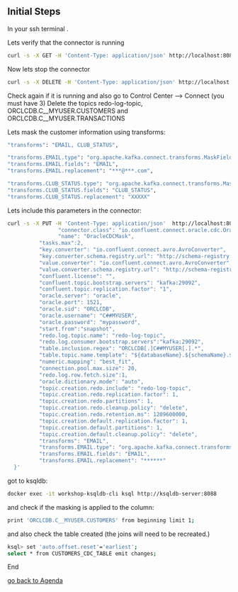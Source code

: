 ## Initial Steps

In your ssh terminal .

Lets verify that the connector is running
```bash
curl -s -X GET -H 'Content-Type: application/json' http://localhost:8083/connectors/OracleCDC/status | jq
```

Now lets stop the connector

```bash
curl -s -X DELETE -H 'Content-Type: application/json' http://localhost:8083/connectors/OracleCDC/
```

Check again if it is running and also go to Control Center --> Connect (you must have 3)
Delete the topics redo-log-topic, ORCLCDB.C__MYUSER.CUSTOMERS and ORCLCDB.C__MYUSER.TRANSACTIONS

Lets mask the customer information using transforms:

```bash
"transforms": "EMAIL, CLUB_STATUS",

"transforms.EMAIL.type": "org.apache.kafka.connect.transforms.MaskField$Value",
"transforms.EMAIL.fields": "EMAIL",
"transforms.EMAIL.replacement": "***@***.com",

"transforms.CLUB_STATUS.type": "org.apache.kafka.connect.transforms.MaskField$Value",
"transforms.CLUB_STATUS.fields": "CLUB_STATUS",
"transforms.CLUB_STATUS.replacement": "XXXXX"
```

Lets include this parameters in the connector:

```bash
curl -s -X PUT -H 'Content-Type: application/json'  http://localhost:8083/connectors/OracleCDCMask/config -d '{      
     			"connector.class": "io.confluent.connect.oracle.cdc.OracleCdcSourceConnector",
     			"name": "OracleCDCMask",
          "tasks.max":2,
          "key.converter": "io.confluent.connect.avro.AvroConverter",
          "key.converter.schema.registry.url": "http://schema-registry:8081",
          "value.converter": "io.confluent.connect.avro.AvroConverter",
          "value.converter.schema.registry.url": "http://schema-registry:8081",
          "confluent.license": "",
          "confluent.topic.bootstrap.servers": "kafka:29092",
          "confluent.topic.replication.factor": "1",
          "oracle.server": "oracle",
          "oracle.port": 1521,
          "oracle.sid": "ORCLCDB",
          "oracle.username": "C##MYUSER",
          "oracle.password": "mypassword",
          "start.from":"snapshot",
          "redo.log.topic.name": "redo-log-topic",
          "redo.log.consumer.bootstrap.servers":"kafka:29092",
          "table.inclusion.regex": "ORCLCDB[.]C##MYUSER[.].*",
          "table.topic.name.template": "${databaseName}.${schemaName}.${tableName}",
          "numeric.mapping": "best_fit",
          "connection.pool.max.size": 20,
          "redo.log.row.fetch.size":1,
          "oracle.dictionary.mode": "auto",
          "topic.creation.redo.include": "redo-log-topic",
          "topic.creation.redo.replication.factor": 1,
          "topic.creation.redo.partitions": 1,
          "topic.creation.redo.cleanup.policy": "delete",
          "topic.creation.redo.retention.ms": 1209600000,
          "topic.creation.default.replication.factor": 1,
          "topic.creation.default.partitions": 1,
          "topic.creation.default.cleanup.policy": "delete",
          "transforms": "EMAIL",
          "transforms.EMAIL.type": "org.apache.kafka.connect.transforms.MaskField$Value",
          "transforms.EMAIL.fields": "EMAIL",
          "transforms.EMAIL.replacement": "******"
  }'
```
got to ksqldb:
```bash
docker exec -it workshop-ksqldb-cli ksql http://ksqldb-server:8088
```
and check if the masking is applied to the column:
```bash
print 'ORCLCDB.C__MYUSER.CUSTOMERS' from beginning limit 1;
```

and also check the table created (the joins will need to be recreated.)

```bash
ksql> set 'auto.offset.reset'='earliest';
select * from CUSTOMERS_CDC_TABLE emit changes;
```

End

[go back to Agenda](https://github.com/jr-marquez/Workshop_Confluent/blob/main/README.md#confluent-hands-on-workshop)